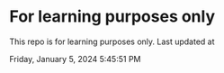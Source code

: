 # For learning purposes only
This repo is for learning purposes only.
Last updated at

Friday, January 5, 2024 5:45:51 PM

